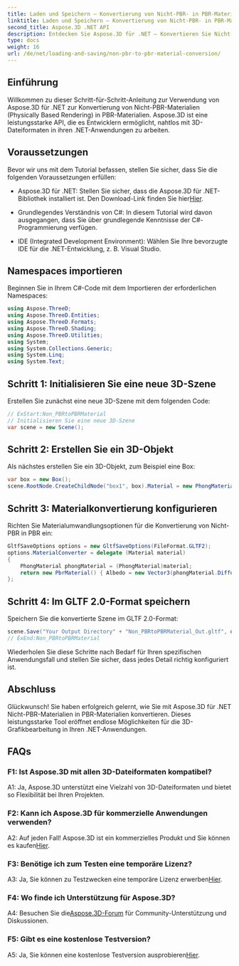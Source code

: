 ```yaml
---
title: Laden und Speichern – Konvertierung von Nicht-PBR- in PBR-Material
linktitle: Laden und Speichern – Konvertierung von Nicht-PBR- in PBR-Material
second_title: Aspose.3D .NET API
description: Entdecken Sie Aspose.3D für .NET – Konvertieren Sie Nicht-PBR-Materialien mühelos in PBR-Materialien. Umfassendes Tutorial und leistungsstarke API.
type: docs
weight: 16
url: /de/net/loading-and-saving/non-pbr-to-pbr-material-conversion/
---
```

## Einführung

Willkommen zu dieser Schritt-für-Schritt-Anleitung zur Verwendung von Aspose.3D für .NET zur Konvertierung von Nicht-PBR-Materialien (Physically Based Rendering) in PBR-Materialien. Aspose.3D ist eine leistungsstarke API, die es Entwicklern ermöglicht, nahtlos mit 3D-Dateiformaten in ihren .NET-Anwendungen zu arbeiten.

## Voraussetzungen

Bevor wir uns mit dem Tutorial befassen, stellen Sie sicher, dass Sie die folgenden Voraussetzungen erfüllen:

- Aspose.3D für .NET: Stellen Sie sicher, dass die Aspose.3D für .NET-Bibliothek installiert ist. Den Download-Link finden Sie hier[Hier](https://releases.aspose.com/3d/net/).

- Grundlegendes Verständnis von C#: In diesem Tutorial wird davon ausgegangen, dass Sie über grundlegende Kenntnisse der C#-Programmierung verfügen.

- IDE (Integrated Development Environment): Wählen Sie Ihre bevorzugte IDE für die .NET-Entwicklung, z. B. Visual Studio.

## Namespaces importieren

Beginnen Sie in Ihrem C#-Code mit dem Importieren der erforderlichen Namespaces:

```csharp
using Aspose.ThreeD;
using Aspose.ThreeD.Entities;
using Aspose.ThreeD.Formats;
using Aspose.ThreeD.Shading;
using Aspose.ThreeD.Utilities;
using System;
using System.Collections.Generic;
using System.Linq;
using System.Text;
```

## Schritt 1: Initialisieren Sie eine neue 3D-Szene

Erstellen Sie zunächst eine neue 3D-Szene mit dem folgenden Code:

```csharp
// ExStart:Non_PBRtoPBRMaterial
// Initialisieren Sie eine neue 3D-Szene
var scene = new Scene();
```

## Schritt 2: Erstellen Sie ein 3D-Objekt

Als nächstes erstellen Sie ein 3D-Objekt, zum Beispiel eine Box:

```csharp
var box = new Box();
scene.RootNode.CreateChildNode("box1", box).Material = new PhongMaterial() { DiffuseColor = new Vector3(1, 0, 1) };
```

## Schritt 3: Materialkonvertierung konfigurieren

Richten Sie Materialumwandlungsoptionen für die Konvertierung von Nicht-PBR in PBR ein:

```csharp
GltfSaveOptions options = new GltfSaveOptions(FileFormat.GLTF2);
options.MaterialConverter = delegate (Material material)
{
    PhongMaterial phongMaterial = (PhongMaterial)material;
    return new PbrMaterial() { Albedo = new Vector3(phongMaterial.DiffuseColor.x, phongMaterial.DiffuseColor.y, phongMaterial.DiffuseColor.z) };
};
```

## Schritt 4: Im GLTF 2.0-Format speichern

Speichern Sie die konvertierte Szene im GLTF 2.0-Format:

```csharp
scene.Save("Your Output Directory" + "Non_PBRtoPBRMaterial_Out.gltf", options);
// ExEnd:Non_PBRtoPBRMaterial
```

Wiederholen Sie diese Schritte nach Bedarf für Ihren spezifischen Anwendungsfall und stellen Sie sicher, dass jedes Detail richtig konfiguriert ist.

## Abschluss

Glückwunsch! Sie haben erfolgreich gelernt, wie Sie mit Aspose.3D für .NET Nicht-PBR-Materialien in PBR-Materialien konvertieren. Dieses leistungsstarke Tool eröffnet endlose Möglichkeiten für die 3D-Grafikbearbeitung in Ihren .NET-Anwendungen.

## FAQs

### F1: Ist Aspose.3D mit allen 3D-Dateiformaten kompatibel?

A1: Ja, Aspose.3D unterstützt eine Vielzahl von 3D-Dateiformaten und bietet so Flexibilität bei Ihren Projekten.

### F2: Kann ich Aspose.3D für kommerzielle Anwendungen verwenden?

 A2: Auf jeden Fall! Aspose.3D ist ein kommerzielles Produkt und Sie können es kaufen[Hier](https://purchase.aspose.com/buy).

### F3: Benötige ich zum Testen eine temporäre Lizenz?

 A3: Ja, Sie können zu Testzwecken eine temporäre Lizenz erwerben[Hier](https://purchase.aspose.com/temporary-license/).

### F4: Wo finde ich Unterstützung für Aspose.3D?

 A4: Besuchen Sie die[Aspose.3D-Forum](https://forum.aspose.com/c/3d/18) für Community-Unterstützung und Diskussionen.

### F5: Gibt es eine kostenlose Testversion?

 A5: Ja, Sie können eine kostenlose Testversion ausprobieren[Hier](https://releases.aspose.com/).